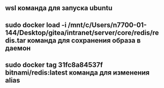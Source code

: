 ## **wsl** команда для запуска ubuntu

## **sudo docker load -i /mnt/c/Users/n7700-01-144/Desktop/gitea/intranet/server/core/redis/redis.tar** команда для сохранения образа в даемон

## **sudo docker tag 31fc8a84537f bitnami/redis:latest** команда для изменения alias
